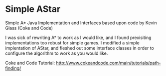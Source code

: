 # Simple AStar
Simple A* Java Implementation and Interfaces based upon code by Kevin Glass (Coke and Code)

I was sick of rewriting A* to work as I would like, and I found prexisiting implementations too robust for simple games. I modified a simple implentation of AStar, and fleshed out some interface classes in order to configure the algorithm to work as you would like.

Coke and Code Tutorial: http://www.cokeandcode.com/main/tutorials/path-finding/
